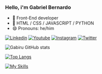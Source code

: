 ### Hello, i'm Gabriel Bernardo

- 🔭 Front-End developer
- 🌱 HTML / CSS / JAVASCRIPT / PYTHON
- 😄 Pronouns: he/him

[![Linkedin](https://img.shields.io/badge/LinkedIn-0077B5?style=for-the-badge&logo=linkedin&logoColor=white)](https://www.linkedin.com/in/gabriel-bernardo-dos-reis-84205822b/)
[![Youtube](https://img.shields.io/badge/YouTube-FF0000?style=for-the-badge&logo=youtube&logoColor=white)](https://www.youtube.com/channel/UCxiEetyrr8BQ-sX0W-6FiqA)
[![Instagram](https://img.shields.io/badge/Instagram-E4405F?style=for-the-badge&logo=instagram&logoColor=white)](https://www.instagram.com/gabriel.berreis/)
[![Twitter](https://img.shields.io/badge/Twitter-1DA1F2?style=for-the-badge&logo=twitter&logoColor=white)](https://twitter.com/gabirubernardo/)

![Gabiru GitHub stats](https://github-readme-stats.vercel.app/api?username=gabiruexe&show_icons=true&theme=radical)

[![Top Langs](https://github-readme-stats.vercel.app/api/top-langs/?username=gabiruexe&layout=compact&theme=radical)](https://github.com/anuraghazra/github-readme-stats)

[![My Skills](https://skillicons.dev/icons?i=js,html,css,python)](https://skillicons.dev)



